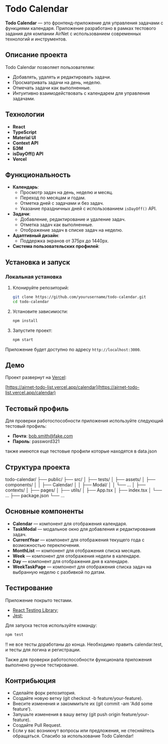 # Todo Calendar

**Todo Calendar** — это фронтенд-приложение для управления задачами с функциями календаря. Приложение разработано в рамках тестового задания для компании AirNet с использованием современных технологий и инструментов.

## Описание проекта

Todo Calendar позволяет пользователям:
- Добавлять, удалять и редактировать задачи.
- Просматривать задачи на день, неделю.
- Отмечать задачи как выполненные.
- Интуитивно взаимодействовать с календарем для управления задачами.

## Технологии

- **React**
- **TypeScript**
- **Material UI**
- **Context API**
- **БЭМ**
- **isDayOff() API**
- **Vercel**

## Функциональность

- **Календарь**:
  - Просмотр задач на день, неделю и месяц.
  - Переход по месяцам и годам.
  - Отметка дней с задачами и без задач.
  - Указание праздничных дней с использованием `isDayOff()` API.
- **Задачи**:
  - Добавление, редактирование и удаление задач.
  - Отметка задач как выполненные.
  - Отображение задач в списке задач на неделю.
- **Адаптивный дизайн**:
  - Поддержка экранов от 375px до 1440px.
- **Система пользовательских профилей**:

## Установка и запуск

### Локальная установка

1. Клонируйте репозиторий:

    ```sh
    git clone https://github.com/yourusername/todo-calendar.git
    cd todo-calendar
    ```

2. Установите зависимости:

    ```sh
    npm install
    ```

3. Запустите проект:

    ```sh
    npm start
    ```

Приложение будет доступно по адресу `http://localhost:3000`.

## Демо

Проект развернут на [Vercel](https://vercel.com):

[https://airnet-todo-list.vercel.app/calendar](https://airnet-todo-list.vercel.app/calendar)

## Тестовый профиль

Для проверки работоспособности приложения используйте следующий тестовый профиль:

- **Почта**: bob.smith@fake.com
- **Пароль**: password321

также имеются еще тестовые профили которые находятся в data.json

## Структура проекта

todo-calendar/
├── public/ 
├── src/
│ ├── tests/ 
│ ├── assets/ 
│ ├── components/
│ │ ├── Calendar/
│ │ ├── Modal/
│ │ └── ...
│ ├── contexts/
│ ├── pages/
│ ├── utils/
│ ├── App.tsx
│ ├── index.tsx
│ └── ...
├── package.json
└── ...

## Основные компоненты

- **Calendar** — компонент для отображения календаря.
- **TaskModal** — модальное окно для добавления и редактирования задач.
- **CurrentYear** — компонент для отображения текущего года с возможностью переключения.
- **MonthList** — компонент для отображения списка месяцев.
- **Week** — компонент для отображения недели в календаре.
- **Day** — компонент для отображения дня в календаре.
- **WeekTaskPage** — компонент для отображения списка задач на выбранную неделю с разбивкой по датам.

## Тестирование

Приложение покрыто тестами. 
- [React Testing Library](https://testing-library.com/docs/react-testing-library/intro); 
- [Jest](https://jestjs.io/);

Для запуска тестов используйте команду:

```sh
npm test
```
!! не все тесты доработаны до конца. Необходимо править calendar.test, и тесты для логина и регистрации. 

Также для проверки работоспособности функционала приложения выполнено ручное тестирование. 

## Контрибьюция

- Сделайте форк репозитория.
- Создайте новую ветку (git checkout -b feature/your-feature).
- Внесите изменения и закоммитьте их (git commit -am 'Add some feature').
- Запушьте изменения в вашу ветку (git push origin feature/your-feature).
- Создайте Pull Request.
- Если у вас возникнут вопросы или предложения, не стесняйтесь обращаться. Спасибо за использование Todo Calendar!